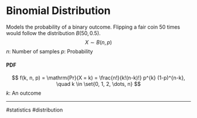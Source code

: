 # Binomial Distribution
Models the probability of a binary outcome. Flipping a fair coin $50$ times would follow the distribution $B(50, 0.5)$.
$$
X \sim B(n, p)
$$
$n$: Number of samples
$p$: Probability


#### PDF
$$
f(k, n, p) = \mathrm{Pr}(X = k) =
\frac{n!}{k!(n-k)!}
p^{k} (1-p)^{n-k},
\quad k \in \set{0, 1, 2, \dots, n}
$$
$k$: An outcome


---
#statistics #distribution
